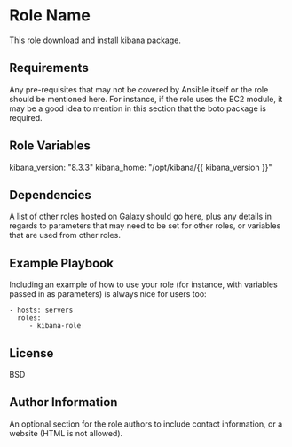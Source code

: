 Role Name
=========

This role download and install kibana package.

Requirements
------------

Any pre-requisites that may not be covered by Ansible itself or the role should be mentioned here. For instance, if the role uses the EC2 module, it may be a good idea to mention in this section that the boto package is required.

Role Variables
--------------

kibana_version: "8.3.3"
kibana_home: "/opt/kibana/{{ kibana_version }}"

Dependencies
------------

A list of other roles hosted on Galaxy should go here, plus any details in regards to parameters that may need to be set for other roles, or variables that are used from other roles.

Example Playbook
----------------

Including an example of how to use your role (for instance, with variables passed in as parameters) is always nice for users too:

    - hosts: servers
      roles:
         - kibana-role

License
-------

BSD

Author Information
------------------

An optional section for the role authors to include contact information, or a website (HTML is not allowed).
